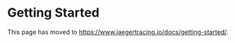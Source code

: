 # Getting Started

This page has moved to https://www.jaegertracing.io/docs/getting-started/.

<script type="text/javascript">
    to_netlify('https://www.jaegertracing.io/docs/getting-started/');
</script>
